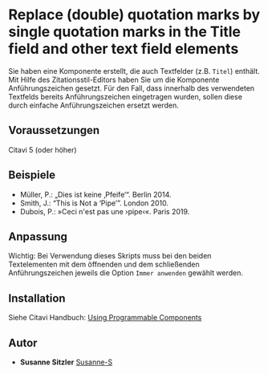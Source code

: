 # Replace (double) quotation marks by single quotation marks in the Title field and other text field elements

Sie haben eine Komponente erstellt, die auch Textfelder (z.B. `Titel`) enthält. Mit Hilfe des Zitationsstil-Editors haben Sie um die Komponente Anführungszeichen gesetzt. Für den Fall, dass innerhalb des verwendeten Textfelds bereits Anführungszeichen eingetragen wurden, sollen diese durch einfache Anführungszeichen ersetzt werden.

## Voraussetzungen
Citavi 5 (oder höher)

## Beispiele

- Müller, P.: „Dies ist keine ‚Pfeife‘“. Berlin 2014.
- Smith, J.: “This is Not a ‘Pipe’”. London 2010.
- Dubois, P.: »Ceci n'est pas une ›pipe‹«. Paris 2019.

## Anpassung 
Wichtig: Bei Verwendung dieses Skripts muss bei den beiden Textelementen mit dem öffnenden und dem schließenden Anführungszeichen jeweils die Option `Immer anwenden` gewählt werden.

## Installation
Siehe Citavi Handbuch: [Using Programmable Components](https://www.citavi.com/programmable_components)

## Autor

* **Susanne Sitzler** [Susanne-S](https://github.com/Susanne-S)
